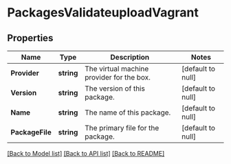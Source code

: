 # PackagesValidateuploadVagrant

## Properties
Name | Type | Description | Notes
------------ | ------------- | ------------- | -------------
**Provider** | **string** | The virtual machine provider for the box. | [default to null]
**Version** | **string** | The version of this package. | [default to null]
**Name** | **string** | The name of this package. | [default to null]
**PackageFile** | **string** | The primary file for the package. | [default to null]

[[Back to Model list]](../README.md#documentation-for-models) [[Back to API list]](../README.md#documentation-for-api-endpoints) [[Back to README]](../README.md)



